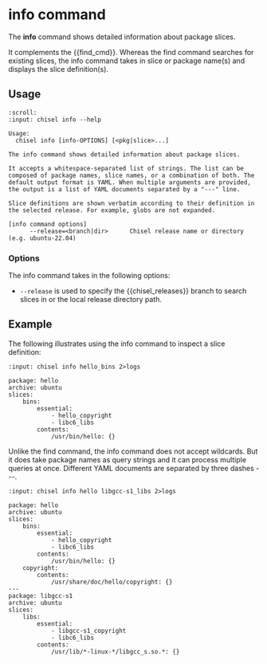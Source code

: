 # info command

The **info** command shows detailed information about package slices.

It complements the {{find_cmd}}. Whereas the find command searches for existing
slices, the info command takes in slice or package name(s) and displays the
slice definition(s).

## Usage

```{terminal}
:scroll:
:input: chisel info --help

Usage:
  chisel info [info-OPTIONS] [<pkg|slice>...]

The info command shows detailed information about package slices.

It accepts a whitespace-separated list of strings. The list can be
composed of package names, slice names, or a combination of both. The
default output format is YAML. When multiple arguments are provided,
the output is a list of YAML documents separated by a "---" line.

Slice definitions are shown verbatim according to their definition in
the selected release. For example, globs are not expanded.

[info command options]
      --release=<branch|dir>      Chisel release name or directory (e.g. ubuntu-22.04)
```

### Options

The info command takes in the following options:

- `--release` is used to specify the {{chisel_releases}} branch to search slices
  in or the local release directory path.

## Example

The following illustrates using the info command to inspect a slice definition:

```{terminal}
:input: chisel info hello_bins 2>logs

package: hello
archive: ubuntu
slices:
    bins:
        essential:
            - hello_copyright
            - libc6_libs
        contents:
            /usr/bin/hello: {}
```

Unlike the find command, the info command does not accept wildcards. But it does
take package names as query strings and it can process multiple queries at once.
Different YAML documents are separated by three dashes ---.

```{terminal}
:input: chisel info hello libgcc-s1_libs 2>logs

package: hello
archive: ubuntu
slices:
    bins:
        essential:
            - hello_copyright
            - libc6_libs
        contents:
            /usr/bin/hello: {}
    copyright:
        contents:
            /usr/share/doc/hello/copyright: {}
---
package: libgcc-s1
archive: ubuntu
slices:
    libs:
        essential:
            - libgcc-s1_copyright
            - libc6_libs
        contents:
            /usr/lib/*-linux-*/libgcc_s.so.*: {}
```
